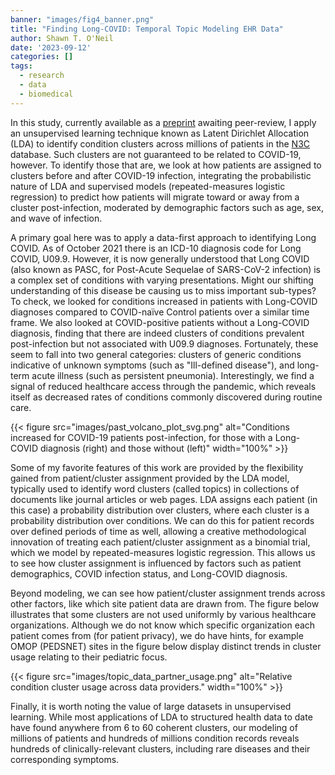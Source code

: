 ```yaml
---
banner: "images/fig4_banner.png"
title: "Finding Long-COVID: Temporal Topic Modeling EHR Data"
author: Shawn T. O'Neil
date: '2023-09-12'
categories: []
tags:
  - research
  - data
  - biomedical
---
```


In this study, currently available as a [preprint](https://www.medrxiv.org/content/10.1101/2023.09.11.23295259v1) awaiting peer-review, I apply an unsupervised learning technique known as Latent Dirichlet Allocation (LDA) to identify condition clusters across millions of patients in the [N3C](/n3c) database. Such clusters are not guaranteed to be related to COVID-19, however. To identify those that are, we look at how patients are assigned to clusters before and after COVID-19 infection, integrating the probabilistic nature of LDA and supervised models (repeated-measures logistic regression) to predict how patients will migrate toward or away from a cluster post-infection, moderated by demographic factors such as age, sex, and wave of infection.

A primary goal here was to apply a data-first approach to identifying Long COVID. As of October 2021 there is an ICD-10 diagnosis code for Long COVID, U09.9. However, it is now generally understood that Long COVID (also known as PASC, for Post-Acute Sequelae of SARS-CoV-2 infection) is a complex set of conditions with varying presentations. Might our shifting understanding of this disease be causing us to miss important sub-types? To check, we looked for conditions increased in patients with Long-COVID diagnoses compared to COVID-naïve Control patients over a similar time frame. We also looked at COVID-positive patients without a Long-COVID diagnosis, finding that there are indeed clusters of conditions prevalent post-infection but not associated with U09.9 diagnoses. Fortunately, these seem to fall into two general categories: clusters of generic conditions indicative of unknown symptoms (such as "Ill-defined disease"), and long-term acute illness (such as persistent pneumonia). Interestingly, we find a signal of reduced healthcare access through the pandemic, which reveals itself as decreased rates of conditions commonly discovered during routine care.

{{< figure src="images/past_volcano_plot_svg.png" alt="Conditions increased for COVID-19 patients post-infection, for those with a Long-COVID diagnosis (right) and those without (left)" width="100%" >}}

Some of my favorite features of this work are provided by the flexibility gained from patient/cluster assignment provided by the LDA model, typically used to identify word clusters (called topics) in collections of documents like journal articles or web pages. LDA assigns each patient (in this case) a probability distribution over clusters, where each cluster is a probability distribution over conditions. We can do this for patient records over defined periods of time as well, allowing a creative methodological innovation of treating each patient/cluster assignment as a binomial trial, which we model by repeated-measures logistic regression. This allows us to see how cluster assignment is influenced by factors such as patient demographics, COVID infection status, and Long-COVID diagnosis.

Beyond modeling, we can see how patient/cluster assignment trends across other factors, like which site patient data are drawn from. The figure below illustrates that some clusters are not used uniformly by various healthcare organizations. Although we do not know which specific organization each patient comes from (for patient privacy), we do have hints, for example OMOP (PEDSNET) sites in the figure below display distinct trends in cluster usage relating to their pediatric focus.

{{< figure src="images/topic_data_partner_usage.png" alt="Relative condition cluster usage across data providers." width="100%" >}}

Finally, it is worth noting the value of large datasets in unsupervised learning. While most applications of LDA to structured health data to date have found anywhere from 6 to 60 coherent clusters, our modeling of millions of patients and hundreds of millions condition records reveals hundreds of clinically-relevant clusters, including rare diseases and their corresponding symptoms.
